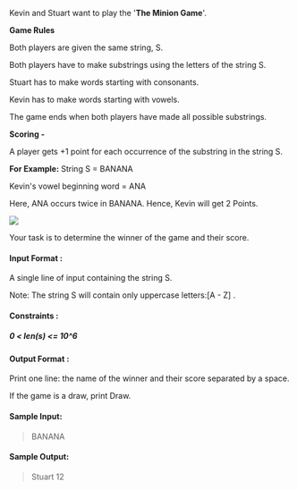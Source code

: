 Kevin and Stuart want to play the '**The Minion Game**'.  

**Game Rules**

Both players are given the same string, S.

Both players have to make substrings using the letters of the string S.

Stuart has to make words starting with consonants. 

Kevin has to make words starting with vowels.  

The game ends when both players have made all possible substrings.  

**Scoring -**  

A player gets +1 point for each occurrence of the substring in the string S.

**For Example:**
String S = BANANA 

Kevin's vowel beginning word = ANA

Here, ANA occurs twice in BANANA. Hence, Kevin will get 2 Points.

![](https://s3.amazonaws.com/hr-challenge-images/9693/1450330231-04db904008-banana.png)

Your task is to determine the winner of the game and their score.

#### Input Format :

A single line of input containing the string S.  

Note: The string S will contain only uppercase letters:[A - Z] .  

#### Constraints :

##### 0 < len(s) <= 10^6

#### Output Format :

Print one line: the name of the winner and their score separated by a space.  

If the game is a draw, print Draw.

#### Sample Input:

> BANANA

#### Sample Output:

> Stuart 12
